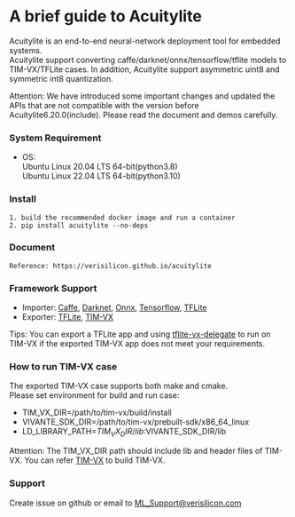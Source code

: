 # A brief guide to Acuitylite

Acuitylite is an end-to-end neural-network deployment tool for embedded systems.<br/>
Acuitylite support converting caffe/darknet/onnx/tensorflow/tflite models to TIM-VX/TFLite cases.
In addition, Acuitylite support asymmetric uint8 and symmetric int8 quantization.<br/>

Attention: We have introduced some important changes and updated the APIs that are not compatible with the version before Acuitylite6.20.0(include).
Please read the document and demos carefully.

### System Requirement
- OS:<br/>
    Ubuntu Linux 20.04 LTS 64-bit(python3.8)<br/>
    Ubuntu Linux 22.04 LTS 64-bit(python3.10)

### Install
    1. build the recommended docker image and run a container
    2. pip install acuitylite --no-deps

### Document
    Reference: https://verisilicon.github.io/acuitylite

### Framework Support
- Importer:
    [Caffe](https://github.com/BVLC/caffe),
    [Darknet](https://github.com/pjreddie/darknet),
    [Onnx](https://github.com/onnx/onnx),
    [Tensorflow](https://github.com/tensorflow/tensorflow),
    [TFLite](https://github.com/tensorflow/tensorflow/tree/master/tensorflow/lite)
- Exporter:
    [TFLite](https://github.com/tensorflow/tensorflow/tree/master/tensorflow/lite),
    [TIM-VX](https://github.com/VeriSilicon/TIM-VX)

Tips: You can export a TFLite app and using [tflite-vx-delegate](https://github.com/VeriSilicon/tflite-vx-delegate)
to run on TIM-VX if the exported TIM-VX app does not meet your requirements.

### How to run TIM-VX case
The exported TIM-VX case supports both make and cmake.<br/>
Please set environment for build and run case:<br/>
- TIM_VX_DIR=/path/to/tim-vx/build/install
- VIVANTE_SDK_DIR=/path/to/tim-vx/prebuilt-sdk/x86_64_linux
- LD_LIBRARY_PATH=$TIM_VX_DIR/lib:$VIVANTE_SDK_DIR/lib

Attention: The TIM_VX_DIR path should include lib and header files of TIM-VX.
You can refer [TIM-VX](https://github.com/VeriSilicon/TIM-VX) to build TIM-VX.

### Support
Create issue on github or email to ML_Support@verisilicon.com
